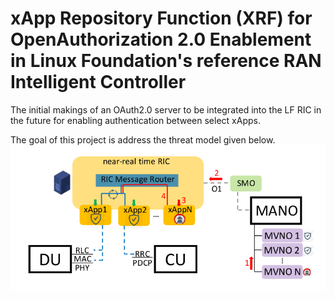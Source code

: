 # xApp Repository Function (XRF) for OpenAuthorization 2.0 Enablement in Linux Foundation's reference RAN Intelligent Controller

The initial makings of an OAuth2.0 server to be integrated into the LF RIC in the future for enabling authentication between select xApps. 

The goal of this project is address the threat model given below.
![Alt text](thrmdlxrf.png?raw=true)
